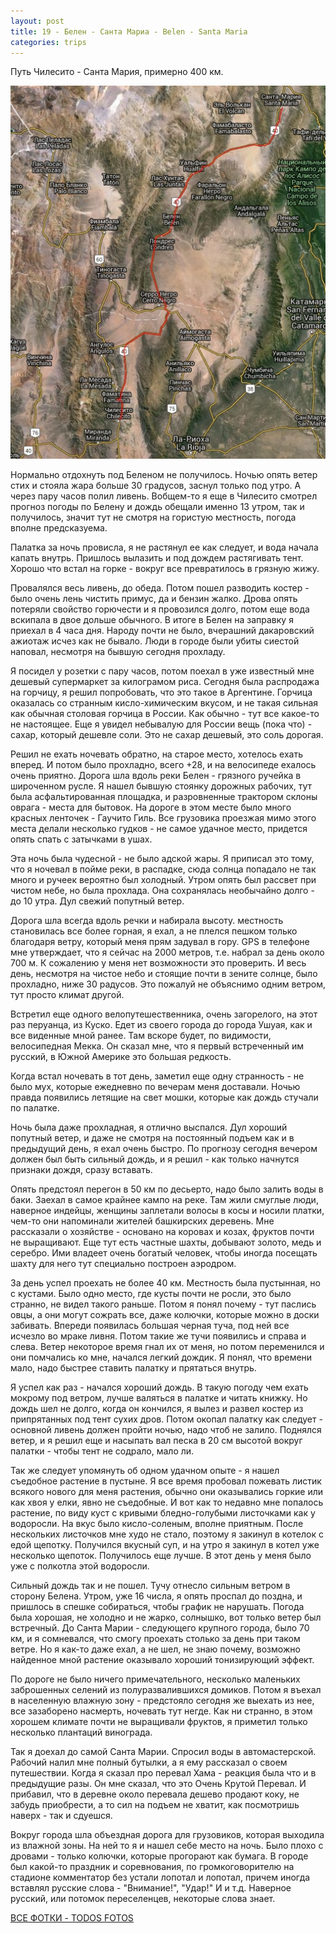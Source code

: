 ```yaml
---
layout: post
title: 19 - Белен - Санта Мариа - Belen - Santa Maria
categories: trips
---
```


Путь Чилесито - Санта Мария, примерно 400 км. 

<a href="/assets/tracks/18_19_z9.jpg"><img src="/assets/tracks/18_19_z9.jpg" width="640"></a>

Нормально отдохнуть под Беленом не получилось. Ночью опять ветер стих и стояла жара больше 30 градусов, заснул только под утро. А через пару часов полил ливень. Вобщем-то я еще в Чилесито смотрел прогноз погоды по Белену и дождь обещали именно 13 утром, так и получилось, значит тут не смотря на гористую местность, погода вполне предсказуема. 

Палатка за ночь провисла, я не растянул ее как следует, и вода начала капать внутрь. Пришлось вылазить и под дождем растягивать тент. Хорошо что встал на горке - вокруг все превратилось в грязную жижу. 

Провалялся весь ливень, до обеда. Потом пошел разводить костер - было очень лень чистить примус, да и бензин жалко. Дрова опять потеряли свойство горючести и я провозился долго, потом еще вода вскипала в двое дольше обычного. В итоге в Белен на заправку я приехал в 4 часа дня. Народу почти не было, вчерашний дакаровский ажиотаж исчез как не бывало. Люди в городе были убиты сиестой наповал, несмотря на бывшую сегодня прохладу.

Я посидел у розетки с пару часов, потом поехал в уже известный мне дешевый супермаркет за килограмом риса. Сегодня была распродажа на горчицу, я решил попробовать, что это такое в Аргентине. Горчица оказалась со странным кисло-химическим вкусом, и не такая сильная как обычная столовая горчица в России. Как обычно - тут все какое-то не настоящее. Еще я увидел небывалую для России вещь (пока что) - сахар, который дешевле соли. Это не сахар дешевый, это соль дорогая.

Решил не ехать ночевать обратно, на старое место, хотелось ехать вперед. И потом было прохладно, всего +28, и на велосипеде ехалось очень приятно. Дорога шла вдоль реки Белен - грязного ручейка в широченном русле. Я нашел бывшую стоянку дорожных рабочих, тут была асфальтированная площадка, и разровненные трактором склоны оврага - места для бытовок. На дороге в этом месте было много красных ленточек - Гаучито Гиль. Все грузовика проезжая мимо этого места делали несколько гудков - не самое удачное место, придется опять спать с затычками в ушах.

Эта ночь была чудесной - не было адской жары. Я приписал это тому, что я ночевал в пойме реки, в распадке, сюда солнца попадало не так много и ручеек вероятно был холодный. Утром опять был рассвет при чистом небе, но была прохлада. Она сохранялась необычайно долго - до 10 утра. Дул свежий попутный ветер.

Дорога шла всегда вдоль речки и набирала высоту. местность становилась все более горная, я ехал, а не плелся пешком только благодаря ветру, который меня прям задувал в гору. GPS в телефоне мне утверждает, что я сейчас на 2000 метров, т.е. набрал за день около 700 м. К сожалению у меня нет возможности это проверить. И весь день, несмотря на чистое небо и стоящие почти в зените солнце, было прохладно, ниже 30 радусов. Это пожалуй не объяснимо одним ветром, тут просто климат другой.

Встретил еще одного велопутешественника, очень загорелого, на этот раз перуанца, из Куско. Едет из своего города до города Ушуая, как и все виденные мной ранее. Там вскоре будет, по видимости, велосипедная Мекка. Он сказал мне, что я первый встреченный им русский, в Южной Америке это большая редкость.

Когда встал ночевать в тот день, заметил еще одну странность - не было мух, которые ежедневно по вечерам меня доставали. Ночью правда появились летящие на свет мошки, которые как дождь стучали по палатке.

Ночь была даже прохладная, я отлично выспался. Дул хороший попутный ветер, и даже не смотря на постоянный подъем как и в предыдущий день, я ехал очень быстро. По прогнозу сегодня вечером должен был быть сильный дождь, и я решил - как только начнутся признаки дождя, сразу вставать. 

Опять предстоял перегон в 50 км по десьерто, надо было залить воды в баки. Заехал в самое крайнее кампо на реке. Там жили смуглые люди, наверное индейцы, женщины заплетали волосы в косы и носили платки, чем-то они напоминали жителей башкирских деревень. Мне рассказали о хозяйстве - основано на коровах и козах, фруктов почти не выращивают. Еще тут есть частные шахты, добывают золото, медь и серебро. Ими владеет очень богатый человек, чтобы иногда посещать шахту для него тут специально построен аэродром. 

За день успел проехать не более 40 км. Местность была пустынная, но с кустами. Было одно место, где кусты почти не росли, это было странно, не видел такого раньше. Потом я понял почему - тут паслись овцы, а они могут сожрать все, даже колючки, которые можно в доски забивать. Впереди появилась большая черная туча, под ней все исчезло во мраке ливня. Потом такие же тучи появились и справа и слева. Ветер некоторое время гнал их от меня, но потом переменился и они помчались ко мне, начался легкий дождик. Я понял, что времени мало, надо быстрее ставить палатку и прятаться внутрь. 

Я успел как раз - начался хороший дождь. В такую погоду чем ехать мокрому под ветром, лучше валяться в палатке и читать книжку. Но дождь шел не долго, когда он кончился, я вылез и развел костер из припрятанных под тент сухих дров. Потом окопал палатку как следует - основной ливень должен пройти ночью, надо чтоб не залило. Поднялся ветер, и я решил еще и насыпать вал песка в 20 см высотой вокруг палатки - чтобы тент не содрало, мало ли.

Так же следует упомянуть об одном удачном опыте - я нашел съедобное растение в пустыне. Я все время пробовал пожевать листик всякого нового для меня растения, обычно они оказывались горкие или как хвоя у елки, явно не съедобные. И вот как то недавно мне попалось растение, по виду куст с кривыми бледно-голубыми листочками как у водоросли. На вкус было кисло-соленым, вполне приятным. После нескольких листочков мне худо не стало, поэтому я закинул в котелок с едой щепотку. Получился вкусный суп, и на утро я закинул в котел уже несколько щепоток. Получилось еще лучше. В этот день у меня было уже с полкотла этой водоросли. 

Сильный дождь так и не пошел. Тучу отнесло сильным ветром в сторону Белена. Утром, уже 16 числа, я опять проспал до поздна, и пришлось в спешке собираться, чтобы график не нарушать. Погода была хорошая, не холодно и не жарко, солнышко, вот только ветер был встречный. До Санта Марии - следующего крупного города, было 70 км, и я сомневался, что смогу проехать столько за день при таком ветре. Но я как-то даже ехал, а не шел, не знаю почему, возможно найденное мной растение оказывало хороший тонизирующий эффект. 

По дороге не было ничего примечательного, несколько маленьких заброшенных селений из полуразвалившихся домиков. Потом я въехал в населенную влажную зону - предстояло сегодня же выехать из нее, все зазаборено насмерть, ночевать тут негде. Как ни странно, в этом хорошем климате почти не выращивали фруктов, я приметил только несколько плантаций винограда. 

Так я доехал до самой Санта Марии. Спросил воды в автомастерской. Рабочий налил мне полный бутылки, а я ему рассказал о своем путешествии. Когда я сказал про перевал Хама - реакция была что и в предыдущие разы. Он мне сказал, что это Очень Крутой Перевал. И прибавил, что в деревне около перевала дешево продают коку, не забудь приобрести, а то сил на подъем не хватит, как посмотришь наверх - так и сдуешся.

Вокруг города шла объездная дорога для грузовиков, которая выходила из влажной зоны. На ней то я и нашел себе место на ночь. Было плохо с дровами - только колючки, которые прогорают как бумага. В городе был какой-то праздник и соревнования, по громкоговорителю на стадионе комментатор без устали лопотал и лопотал, причем иногда вставлял русские слова - "Внимание!", "Удар!" И и т.д. Наверное русский, или потомок переселенцев, некоторые слова знает. 

<a href="https://fotki.yandex.ru/users/simonovsen/album/222297/">ВСЕ ФОТКИ - TODOS FOTOS</a>
